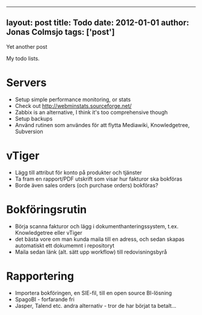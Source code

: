 
---
layout: post
title: Todo
date: 2012-01-01
author: Jonas Colmsjo
tags: ['post']
---

Yet another post





My todo lists.

# Servers

* Setup simple performance monitoring, or stats
 * Check out http://webminstats.sourceforge.net/
 * Zabbix is an alternative, I think it's too comprehensive though
 * Setup backups
 * Använd rutinen som användes för att flytta Mediawiki, Knowledgetree, Subversion

# vTiger

* Lägg till attribut för konto på produkter och tjänster
 * Ta fram en rapport/PDF utskrift som visar hur fakturor ska bokföras
 * Borde även sales orders (och purchase orders) bokföras?


# Bokföringsrutin

* Börja scanna fakturor och lägg i dokumenthanteringssystem, t.ex. Knowledgetree eller vTiger
 * det bästa vore om man kunda maila till en adress, och sedan skapas automatiskt ett dokumemnt i repositoryt
* Maila sedan länk (alt. sätt upp workflow) till redovisningsbyrå


# Rapportering

* Importera bokföringen, en SIE-fil, till en open source BI-lösning
 * SpagoBI - forfarande fri
 * Jasper, Talend etc. andra alternativ - tror de har börjat ta betalt...
